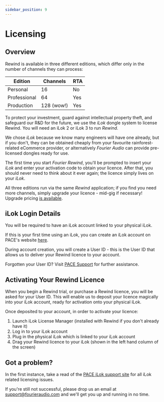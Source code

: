 ```yaml
---
sidebar_position: 9
---
```


# Licensing

## Overview

Rewind is available in three different editions, which differ only in the number of channels they
can process:

| Edition | Channels | RTA |
|---------|----------|-----|
| Personal | 16 | No |
| Professional | 64 | Yes |
| Production | 128 (wow!) | Yes |

To protect your investment, guard against intellectual property theft, and safeguard our
R&D for the future, we use the *iLok* dongle system to license Rewind. You will need an iLok 2 or
iLok 3 to run *Rewind*.

We chose *iLok* because we know many engineers will have one already, but if you don't, they can be
obtained cheaply from your favourite rainforest-related eCommerce provider, or alternatively
*Fourier Audio* can provide pre-licensed dongles ready for use.

The first time you start *Fourier Rewind*, you'll be prompted to insert your *iLok* and
enter your activation code to obtain your licence. After that, you should never need to think about
it ever again; the licence simply lives on your *iLok*.

All three editions run via the same *Rewind* application; if you find you need more channels, simply
upgrade your licence - mid-gig if necessary! Upgrade pricing [is
available](mailto:hello@fourieraudio.com).

## iLok Login Details

You will be required to have an iLok account linked to your physical iLok.

If this is your first time using an iLok, you can create an iLok account on PACE's website [here](https://www.ilok.com/#!registration).

During account creation, you will create a User ID - this is the User ID that allows us to deliver your Rewind licence to your account.

Forgotten your User ID? Visit [PACE Support](https://www.ilok.com/#!support/help/102029545) for further assistance.

## Activating Your Rewind Licence

When you begin a Rewind trial, or purchase a Rewind licence, you will be asked for your User ID. This will enable us to deposit your licence magically into your iLok account, ready for activation onto your physical iLok.

Once deposited to your account, in order to activate your licence:
1. Launch iLok License Manager (installed with Rewind if you don't already have it)
2. Log in to your iLok account
3. Plug in the physical iLok which is linked to your iLok account
4. Drag your Rewind licence to your iLok (shown in the left hand column of the screen)

## Got a problem?

In the first instance, take a read of the [PACE iLok support site](https://www.ilok.com/#!support) for all iLok related licensing issues.

If you're still not successful, please drop us an email at [support@fourieraudio.com](mailto:support@fourieraudio.com) and we'll get you up and running in no time.
